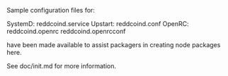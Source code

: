 Sample configuration files for:

SystemD: reddcoind.service
Upstart: reddcoind.conf
OpenRC:  reddcoind.openrc
         reddcoind.openrcconf

have been made available to assist packagers in creating node packages here.

See doc/init.md for more information.
